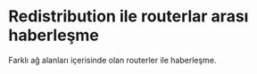 # Redistribution ile routerlar arası haberleşme
 Farklı ağ alanları içerisinde olan routerler ile haberleşme.
